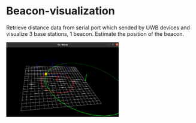 # Beacon-visualization

Retrieve distance data from serial port which sended by UWB devices and visualize 3 base stations, 1 beacon. Estimate the position of the beacon.

<img src="Animation.gif" width="300" height="200" />